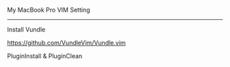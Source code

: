 My MacBook Pro VIM Setting

---------------------------

Install Vundle

https://github.com/VundleVim/Vundle.vim

PluginInstall & PluginClean
